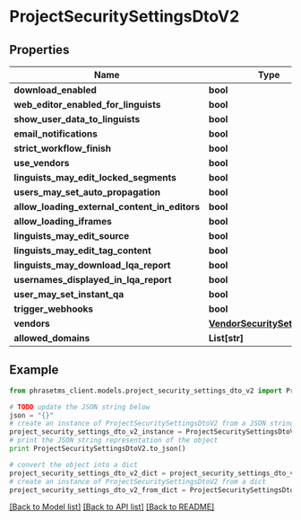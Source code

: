 # ProjectSecuritySettingsDtoV2

## Properties

| Name                                          | Type                                                          | Description | Notes      |
| --------------------------------------------- | ------------------------------------------------------------- | ----------- | ---------- |
| **download_enabled**                          | **bool**                                                      |             | [optional] |
| **web_editor_enabled_for_linguists**          | **bool**                                                      |             | [optional] |
| **show_user_data_to_linguists**               | **bool**                                                      |             | [optional] |
| **email_notifications**                       | **bool**                                                      |             | [optional] |
| **strict_workflow_finish**                    | **bool**                                                      |             | [optional] |
| **use_vendors**                               | **bool**                                                      |             | [optional] |
| **linguists_may_edit_locked_segments**        | **bool**                                                      |             | [optional] |
| **users_may_set_auto_propagation**            | **bool**                                                      |             | [optional] |
| **allow_loading_external_content_in_editors** | **bool**                                                      |             | [optional] |
| **allow_loading_iframes**                     | **bool**                                                      |             | [optional] |
| **linguists_may_edit_source**                 | **bool**                                                      |             | [optional] |
| **linguists_may_edit_tag_content**            | **bool**                                                      |             | [optional] |
| **linguists_may_download_lqa_report**         | **bool**                                                      |             | [optional] |
| **usernames_displayed_in_lqa_report**         | **bool**                                                      |             | [optional] |
| **user_may_set_instant_qa**                   | **bool**                                                      |             | [optional] |
| **trigger_webhooks**                          | **bool**                                                      |             | [optional] |
| **vendors**                                   | [**VendorSecuritySettingsDto**](VendorSecuritySettingsDto.md) |             | [optional] |
| **allowed_domains**                           | **List[str]**                                                 |             | [optional] |

## Example

```python
from phrasetms_client.models.project_security_settings_dto_v2 import ProjectSecuritySettingsDtoV2

# TODO update the JSON string below
json = "{}"
# create an instance of ProjectSecuritySettingsDtoV2 from a JSON string
project_security_settings_dto_v2_instance = ProjectSecuritySettingsDtoV2.from_json(json)
# print the JSON string representation of the object
print ProjectSecuritySettingsDtoV2.to_json()

# convert the object into a dict
project_security_settings_dto_v2_dict = project_security_settings_dto_v2_instance.to_dict()
# create an instance of ProjectSecuritySettingsDtoV2 from a dict
project_security_settings_dto_v2_from_dict = ProjectSecuritySettingsDtoV2.from_dict(project_security_settings_dto_v2_dict)
```

[[Back to Model list]](../README.md#documentation-for-models) [[Back to API list]](../README.md#documentation-for-api-endpoints) [[Back to README]](../README.md)
